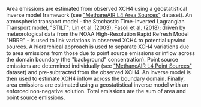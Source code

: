 

Area emissions are estimated from observed XCH4 using a geostatistical inverse
model framework (see ["MethaneAIR L4 Area Sources"](EDF_MethaneSAT_MethaneAIR_L4area) dataset). An atmospheric transport model - 
the Stochastic Time-Inverted Lagrangian Transport model, "STILT";
[Lin et al. (2003)](https://doi.org/10.1029/2002JD003161),
[Fasoli et al. (2018)](https://doi.org/10.5194/gmd-11-2813-2018); driven by
meteorological data from the NOAA High-Resolution Rapid Refresh Model "HRRR" -
is used to link variations in observed XCH4 to potential upwind sources. A
hierarchical approach is used to separate XCH4 variations due to area emissions
from those due to point source emissions or inflow across the domain boundary
(the "background" concentration). Point source emissions are determined
individually (see ["MethaneAIR L4 Point Sources"](EDF_MethaneSAT_MethaneAIR_L4point) dataset) and pre-subtracted from the observed XCH4. An inverse model is then
used to estimate XCH4 inflow across the boundary domain. Finally, area emissions
are estimated using a geostatistical inverse model with an enforced non-negative solution. Total emissions are the sum of area and point source emissions.